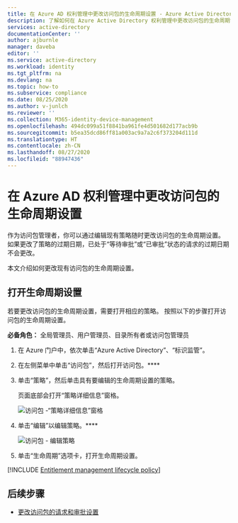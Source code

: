 ```yaml
---
title: 在 Azure AD 权利管理中更改访问包的生命周期设置 - Azure Active Directory
description: 了解如何在 Azure Active Directory 权利管理中更改访问包的生命周期设置。
services: active-directory
documentationCenter: ''
author: ajburnle
manager: daveba
editor: ''
ms.service: active-directory
ms.workload: identity
ms.tgt_pltfrm: na
ms.devlang: na
ms.topic: how-to
ms.subservice: compliance
ms.date: 08/25/2020
ms.author: v-junlch
ms.reviewer: ''
ms.collection: M365-identity-device-management
ms.openlocfilehash: 494dc099a51f8841ba961fe4d501682d177acb9b
ms.sourcegitcommit: b5ea35dcd86ff81a003ac9a7a2c6f373204d111d
ms.translationtype: HT
ms.contentlocale: zh-CN
ms.lasthandoff: 08/27/2020
ms.locfileid: "88947436"
---
```

# <a name="change-lifecycle-settings-for-an-access-package-in-azure-ad-entitlement-management"></a>在 Azure AD 权利管理中更改访问包的生命周期设置

作为访问包管理者，你可以通过编辑现有策略随时更改访问包的生命周期设置。 如果更改了策略的过期日期，已处于“等待审批”或“已审批”状态的请求的过期日期不会更改。

本文介绍如何更改现有访问包的生命周期设置。

## <a name="open-lifecycle-settings"></a>打开生命周期设置

若要更改访问包的生命周期设置，需要打开相应的策略。 按照以下的步骤打开访问包的生命周期设置。

**必备角色：** 全局管理员、用户管理员、目录所有者或访问包管理员

1. 在 Azure 门户中，依次单击“Azure Active Directory”、“标识监管”。  

1. 在左侧菜单中单击“访问包”，然后打开访问包。****

1. 单击“策略”，然后单击具有要编辑的生命周期设置的策略。

    页面底部会打开“策略详细信息”窗格。

    ![访问包 -“策略详细信息”窗格](./media/entitlement-management-shared/policy-details.png)

1. 单击“编辑”以编辑策略。****

    ![访问包 - 编辑策略](./media/entitlement-management-shared/policy-edit.png)

1. 单击“生命周期”选项卡，打开生命周期设置。

[!INCLUDE [Entitlement management lifecycle policy](../../../includes/active-directory-entitlement-management-lifecycle-policy.md)]

## <a name="next-steps"></a>后续步骤

- [更改访问包的请求和审批设置](entitlement-management-access-package-request-policy.md)


